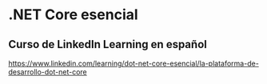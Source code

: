 # .NET Core esencial
## Curso de LinkedIn Learning en español
https://www.linkedin.com/learning/dot-net-core-esencial/la-plataforma-de-desarrollo-dot-net-core
